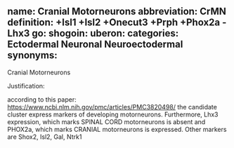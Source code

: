 name: Cranial Motorneurons
abbreviation: CrMN
definition: +Isl1 +Isl2 +Onecut3 +Prph +Phox2a -Lhx3 
go:
shogoin: 
uberon:
categories: Ectodermal Neuronal Neuroectodermal
synonyms:
---

Cranial Motorneurons

Justification:

according to this paper:
https://www.ncbi.nlm.nih.gov/pmc/articles/PMC3820498/
the candidate cluster express markers of developing motorneurons. Furthermore, Lhx3 expression, which marks SPINAL CORD motorneurons is absent and PHOX2a, which marks CRANIAL motorneurons is expressed.
Other markers are Shox2, Isl2, Gal, Ntrk1